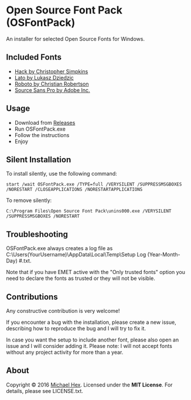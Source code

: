 # Open Source Font Pack (OSFontPack)

An installer for selected Open Source Fonts for Windows.

## Included Fonts

* [Hack by Christopher Simpkins](https://github.com/chrissimpkins/Hack)
* [Lato by Lukasz Dziedzic](http://www.latofonts.com/)
* [Roboto by Christian Robertson](https://github.com/google/roboto)
* [Source Sans Pro by Adobe Inc.](https://github.com/adobe-fonts/source-sans-pro)

## Usage

- Download from [Releases](https://github.com/texhex/OSFontPack/releases/)
- Run OSFontPack.exe
- Follow the instructions
- Enjoy 

## Silent Installation

To install silently, use the following command:

 ``start /wait OSFontPack.exe /TYPE=full /VERYSILENT /SUPPRESSMSGBOXES /NORESTART /CLOSEAPPLICATIONS /NORESTARTAPPLICATIONS``

To remove silently: 

 ``C:\Program Files\Open Source Font Pack\unins000.exe /VERYSILENT /SUPPRESSMSGBOXES /NORESTART``

## Troubleshooting

OSFontPack.exe always creates a log file as C:\Users\(YourUsername)\AppData\Local\Temp\Setup Log (Year-Month-Day) #<XXX>.txt.

Note that if you have EMET active with the "Only trusted fonts" option you need to declare the fonts as trusted or they will not be visible.

## Contributions

Any constructive contribution is very welcome! 

If you encounter a bug with the installation, please create a new issue, describing how to reproduce the bug and I will try to fix it.

In case you want the setup to include another font, please also open an issue and I will consider adding it. Please note: I will not accept fonts without any project activity for more than a year. 

## About
Copyright © 2016 [Michael Hex](http://www.texhex.info/). Licensed under the **MIT License**. For details, please see LICENSE.txt.

